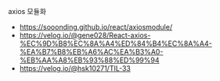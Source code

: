 axios 모듈화
- https://sooonding.github.io/react/axiosmodule/
- https://velog.io/@gene028/React-axios-%EC%9D%B8%EC%8A%A4%ED%84%B4%EC%8A%A4-%EA%B7%B8%EB%A6%AC%EA%B3%A0-%EB%AA%A8%EB%93%88%ED%99%94
- https://velog.io/@hsk10271/TIL-33